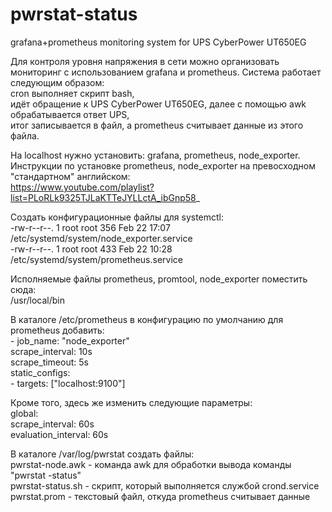 # pwrstat-status
grafana+prometheus monitoring system for UPS CyberPower UT650EG

Для контроля уровня напряжения в сети можно организовать мониторинг с использованием grafana и prometheus.
Система работает следующим образом: 
<br>cron выполняет скрипт bash,
<br>идёт обращение к UPS CyberPower UT650EG, далее с помощью awk обрабатывается ответ UPS,
<br>итог записывается в файл, а prometheus считывает данные из этого файла.

На localhost нужно установить: grafana, prometheus, node_exporter.
<br>Инструкции по установке prometheus, node_exporter на превосходном "стандартном" английском:
<br>https://www.youtube.com/playlist?list=PLoRLk9325TJLaKTTeJYLLctA_ibGnp58_

Создать конфигурационные файлы для systemctl:
<br>-rw-r--r--. 1 root root 356 Feb 22 17:07 /etc/systemd/system/node_exporter.service
<br>-rw-r--r--. 1 root root 433 Feb 22 10:28 /etc/systemd/system/prometheus.service

Исполняемые файлы prometheus, promtool, node_exporter поместить сюда:
<br>/usr/local/bin

В каталоге /etc/prometheus в конфигурацию по умолчанию для prometheus добавить:
<br>  - job_name: "node_exporter"
<br>    scrape_interval: 10s
<br>    scrape_timeout: 5s
<br>    static_configs:
<br>      - targets: ["localhost:9100"]

Кроме того, здесь же изменить следующие параметры:
<br>global:
<br>  scrape_interval: 60s
<br>  evaluation_interval: 60s

В каталоге /var/log/pwrstat создать файлы:
<br>pwrstat-node.awk - команда awk для обработки вывода команды "pwrstat -status"
<br>pwrstat-status.sh - скрипт, который выполняется службой crond.service
<br>pwrstat.prom - текстовый файл, откуда prometheus считывает данные

